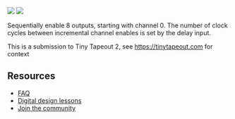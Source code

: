 ![](../../workflows/gds/badge.svg) ![](../../workflows/docs/badge.svg)

Sequentially enable 8 outputs, starting with channel 0.
The number of clock cycles between incremental channel enables is set by the delay input.

This is a submission to Tiny Tapeout 2, see https://tinytapeout.com for context

## Resources

* [FAQ](https://tinytapeout.com/faq/)
* [Digital design lessons](https://tinytapeout.com/digital_design/)
* [Join the community](https://discord.gg/rPK2nSjxy8)
